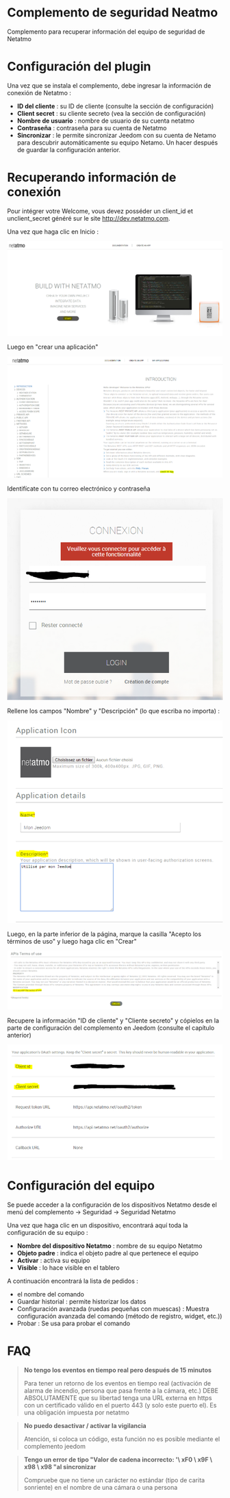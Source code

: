 # Complemento de seguridad Neatmo

Complemento para recuperar información del equipo de seguridad de Netatmo

# Configuración del plugin

Una vez que se instala el complemento, debe ingresar la información de conexión de Netatmo :

-   **ID del cliente** : su ID de cliente (consulte la sección de configuración)
-   **Client secret** : su cliente secreto (vea la sección de configuración)
-   **Nombre de usuario** : nombre de usuario de su cuenta netatmo
-   **Contraseña** : contraseña para su cuenta de Netatmo
-   **Sincronizar** : le permite sincronizar Jeedom con su cuenta de Netamo para descubrir automáticamente su equipo Netamo. Un
    hacer después de guardar la configuración anterior.

# Recuperando información de conexión

Pour intégrer votre Welcome, vous devez posséder un client\_id et unclient\_secret généré sur le site <http://dev.netatmo.com>.

Una vez que haga clic en Inicio :

![netatmoWelcome10](../images/netatmoWelcome10.png)

Luego en "crear una aplicación"

![netatmoWelcome11](../images/netatmoWelcome11.png)

Identifícate con tu correo electrónico y contraseña

![netatmoWelcome12](../images/netatmoWelcome12.png)

Rellene los campos "Nombre" y "Descripción" (lo que escriba no importa) :

![netatmoWelcome13](../images/netatmoWelcome13.png)

Luego, en la parte inferior de la página, marque la casilla "Acepto los términos de uso" y luego haga clic en "Crear"

![netatmoWelcome14](../images/netatmoWelcome14.png)

Recupere la información "ID de cliente" y "Cliente secreto" y cópielos en la parte de configuración del complemento en Jeedom (consulte el capítulo anterior)

![netatmoWelcome15](../images/netatmoWelcome15.png)

# Configuración del equipo

Se puede acceder a la configuración de los dispositivos Netatmo desde el menú del complemento -> Seguridad -> Seguridad Netatmo

Una vez que haga clic en un dispositivo, encontrará aquí toda la configuración de su equipo :

-   **Nombre del dispositivo Netatmo** : nombre de su equipo Netatmo
-   **Objeto padre** : indica el objeto padre al que pertenece el equipo
-   **Activar** : activa su equipo
-   **Visible** : lo hace visible en el tablero

A continuación encontrará la lista de pedidos :

-   el nombre del comando
-   Guardar historial : permite historizar los datos
-   Configuración avanzada (ruedas pequeñas con muescas) : Muestra
    configuración avanzada del comando (método de registro, widget, etc.))
-   Probar : Se usa para probar el comando

# FAQ

>**No tengo los eventos en tiempo real pero después de 15 minutos**
>
>Para tener un retorno de los eventos en tiempo real (activación de alarma de incendio, persona que pasa frente a la cámara, etc.) DEBE ABSOLUTAMENTE que su libertad tenga una URL externa en https con un certificado válido en el puerto 443 (y solo este puerto el). Es una obligación impuesta por netatmo

>**No puedo desactivar / activar la vigilancia**
>
>Atención, si coloca un código, esta función no es posible mediante el complemento jeedom

>**Tengo un error de tipo "Valor de cadena incorrecto: '\ xF0 \ x9F \ x98 \ x98 "al sincronizar**
>
>Compruebe que no tiene un carácter no estándar (tipo de carita sonriente) en el nombre de una cámara o una persona
